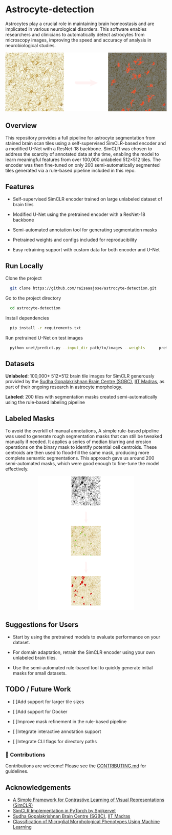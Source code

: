 # Astrocyte-detection

Astrocytes play a crucial role in maintaining brain homeostasis and are implicated in various neurological disorders. This software enables researchers and clinicians to automatically detect astrocytes from microscopy images, improving the speed and accuracy of analysis in neurobiological studies.

![App Screenshot](data/readme1.png)

## Overview

This repository provides a full pipeline for astrocyte segmentation from stained brain scan tiles using a self-supervised SimCLR-based encoder and a modified U-Net with a ResNet-18 backbone. SimCLR was chosen to address the scarcity of annotated data at the time, enabling the model to learn meaningful features from over 100,000 unlabeled 512×512 tiles. The encoder was then fine-tuned on only 200 semi-automatically segmented tiles generated via a rule-based pipeline included in this repo.




## Features
- Self-supervised SimCLR encoder trained on large unlabeled dataset of brain tiles

- Modified U-Net using the pretrained encoder with a ResNet-18 backbone

- Semi-automated annotation tool for generating segmentation masks

- Pretrained weights and configs included for reproducibility

- Easy retraining support with custom data for both encoder and U-Net


## Run Locally

Clone the project

```bash
  git clone https://github.com/raisaaajose/astrocyte-detection.git

```

Go to the project directory

```bash
  cd astrocyte-detection
```

Install dependencies

```bash
  pip install -r requirements.txt

```

Run pretrained U-Net on test images

```bash
  python unet/predict.py --input_dir path/to/images --weights      pretrained/unet.pth

```

## Datasets

**Unlabeled**: 100,000+ 512×512 brain tile images for SimCLR generously provided by the [Sudha Gopalakrishnan Brain Centre (SGBC)](https://iitm.humanbrain.in/index.html), [IIT Madras](https://www.iitm.ac.in/), as part of their ongoing research in astrocyte morphology.

**Labeled**: 200 tiles with segmentation masks created semi-automatically using the rule-based labeling pipeline

## Labeled Masks
To avoid the overkill of manual annotations, A simple rule-based pipeline was used to generate rough segmentation masks that can still be tweaked manually if needed. It applies a series of median blurring and erosion operations on the binary mask to identify potential cell centroids. These centroids are then used to flood-fill the same mask, producing more complete semantic segmentations. This approach gave us around 200 semi-automated masks, which were good enough to fine-tune the model effectively.

<p align="center">
  <img src="data/readme2.png" width="300"/>
</p>

## Suggestions for Users
- Start by using the pretrained models to evaluate performance on your dataset.

- For domain adaptation, retrain the SimCLR encoder using your own unlabeled brain tiles.

- Use the semi-automated rule-based tool to quickly generate initial masks for small datasets.

## TODO / Future Work
- [ ]Add support for larger tile sizes

- [ ]Add support for Docker

- [ ]Improve mask refinement in the rule-based pipeline

- [ ]Integrate interactive annotation support

- [ ]Integrate CLI flags for directory paths

### 🤝 Contributions

Contributions are welcome! Please see the [CONTRIBUTING.md](CONTRIBUTING.md) for guidelines.

## Acknowledgements

 - [A Simple Framework for Contrastive Learning of Visual Representations (SimCLR)](https://research.google/pubs/a-simple-framework-for-contrastive-learning-of-visual-representations/)
 - [SimCLR Implementation in PyTorch by Spijkervet](https://github.com/Spijkervet/SimCLR)
 - [Sudha Gopalakrishnan Brain Centre (SGBC)](https://iitm.humanbrain.in/index.html), [IIT Madras](https://www.iitm.ac.in/)
 - [Classification of Microglial Morphological Phenotypes Using Machine Learning](https://www.frontiersin.org/journals/cellular-neuroscience/articles/10.3389/fncel.2021.701673/full)


